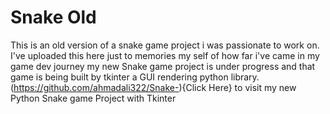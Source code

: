 # Snake Old
This is an old version of a snake game project i was passionate to work on. I've uploaded this here just to memories my self of how far i've came in my game dev journey
my new Snake game project is under progress and that game is being built by tkinter a GUI rendering python library.
(https://github.com/ahmadali322/Snake-){Click Here} to visit my new Python Snake game Project with Tkinter
